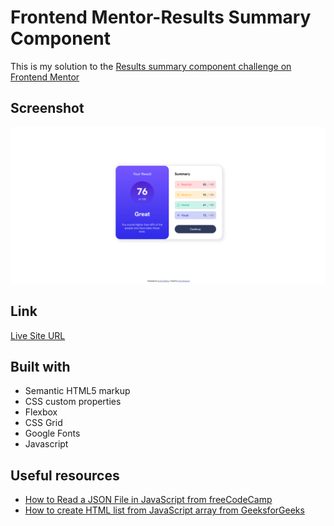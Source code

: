 # Frontend Mentor-Results Summary Component
This is my solution to the [Results summary component challenge on Frontend Mentor](https://www.frontendmentor.io/challenges/results-summary-component-CE_K6s0maV)

## Screenshot
![](./screenshot.png)

## Link
[Live Site URL](https://kristihan.github.io/FrontendMentor-ResultsSummaryComponent/)

## Built with
- Semantic HTML5 markup
- CSS custom properties
- Flexbox
- CSS Grid
- Google Fonts
- Javascript

## Useful resources
- [How to Read a JSON File in JavaScript from freeCodeCamp](https://www.freecodecamp.org/news/how-to-read-json-file-in-javascript/)
- [How to create HTML list from JavaScript array from GeeksforGeeks](https://www.geeksforgeeks.org/how-to-creating-html-list-from-javascript-array/)